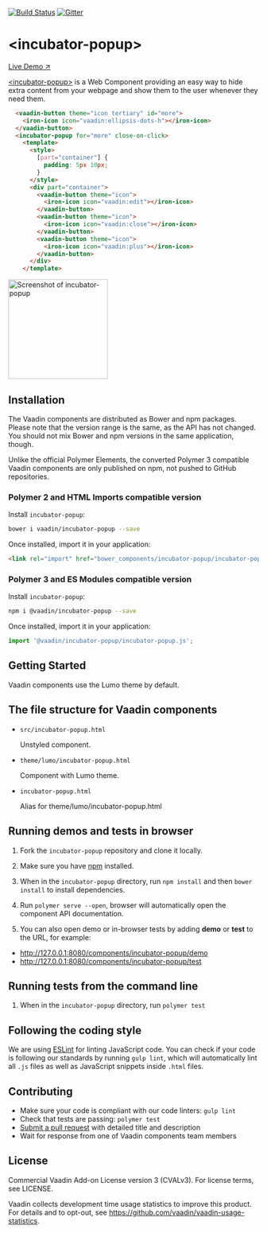 [![Build Status](https://travis-ci.org/vaadin/incubator-popup.svg?branch=master)](https://travis-ci.org/vaadin/incubator-popup)
[![Gitter](https://badges.gitter.im/Join%20Chat.svg)](https://gitter.im/vaadin/web-components?utm_source=badge&utm_medium=badge&utm_campaign=pr-badge)

# &lt;incubator-popup&gt;

[Live Demo ↗](https://incubator.app.fi/incubator-popup-demo/)


[&lt;incubator-popup&gt;](https://vaadin.com/directory/components/vaadinincubator-popup) is a Web Component providing an easy way to hide extra content from your webpage and show them to the user whenever they need them.

```html
  <vaadin-button theme="icon tertiary" id="more">
    <iron-icon icon="vaadin:ellipsis-dots-h"></iron-icon>
  </vaadin-button>
  <incubator-popup for="more" close-on-click>
    <template>
      <style>
        [part="container"] {
          padding: 5px 10px;
        }
      </style>
      <div part="container">
        <vaadin-button theme="icon">
          <iron-icon icon="vaadin:edit"></iron-icon>
        </vaadin-button>
        <vaadin-button theme="icon">
          <iron-icon icon="vaadin:close"></iron-icon>
        </vaadin-button>
        <vaadin-button theme="icon">
          <iron-icon icon="vaadin:plus"></iron-icon>
        </vaadin-button>
      </div>
    </template>
```

[<img src="https://raw.githubusercontent.com/vaadin/incubator-popup/master/screenshot.png" width="200" alt="Screenshot of incubator-popup">](https://vaadin.com/components/incubator-popup)


## Installation

The Vaadin components are distributed as Bower and npm packages.
Please note that the version range is the same, as the API has not changed.
You should not mix Bower and npm versions in the same application, though.

Unlike the official Polymer Elements, the converted Polymer 3 compatible Vaadin components
are only published on npm, not pushed to GitHub repositories.

### Polymer 2 and HTML Imports compatible version

Install `incubator-popup`:

```sh
bower i vaadin/incubator-popup --save
```

Once installed, import it in your application:

```html
<link rel="import" href="bower_components/incubator-popup/incubator-popup.html">
```
### Polymer 3 and ES Modules compatible version


Install `incubator-popup`:

```sh
npm i @vaadin/incubator-popup --save
```

Once installed, import it in your application:

```js
import '@vaadin/incubator-popup/incubator-popup.js';
```

## Getting Started

Vaadin components use the Lumo theme by default.

## The file structure for Vaadin components

- `src/incubator-popup.html`

  Unstyled component.

- `theme/lumo/incubator-popup.html`

  Component with Lumo theme.

- `incubator-popup.html`

  Alias for theme/lumo/incubator-popup.html


## Running demos and tests in browser

1. Fork the `incubator-popup` repository and clone it locally.

1. Make sure you have [npm](https://www.npmjs.com/) installed.

1. When in the `incubator-popup` directory, run `npm install` and then `bower install` to install dependencies.

1. Run `polymer serve --open`, browser will automatically open the component API documentation.

1. You can also open demo or in-browser tests by adding **demo** or **test** to the URL, for example:

  - http://127.0.0.1:8080/components/incubator-popup/demo
  - http://127.0.0.1:8080/components/incubator-popup/test


## Running tests from the command line

1. When in the `incubator-popup` directory, run `polymer test`


## Following the coding style

We are using [ESLint](http://eslint.org/) for linting JavaScript code. You can check if your code is following our standards by running `gulp lint`, which will automatically lint all `.js` files as well as JavaScript snippets inside `.html` files.


## Contributing

  - Make sure your code is compliant with our code linters: `gulp lint`
  - Check that tests are passing: `polymer test`
  - [Submit a pull request](https://www.digitalocean.com/community/tutorials/how-to-create-a-pull-request-on-github) with detailed title and description
  - Wait for response from one of Vaadin components team members


## License

Commercial Vaadin Add-on License version 3 (CVALv3). For license terms, see LICENSE.

Vaadin collects development time usage statistics to improve this product. For details and to opt-out, see https://github.com/vaadin/vaadin-usage-statistics.
